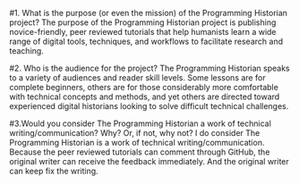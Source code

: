 #1. What is the purpose (or even the mission) of the Programming Historian project?
The purpose of the Programming Historian project is publishing novice-friendly, peer reviewed tutorials that help humanists learn a wide range of digital tools, techniques, and workflows to facilitate research and teaching. 

#2. Who is the audience for the project?
The Programming Historian speaks to a variety of audiences and reader skill levels. Some lessons are for complete beginners, others are for those considerably more comfortable with technical concepts and methods, and yet others are directed toward experienced digital historians looking to solve difficult technical challenges.

#3.Would you consider The Programming Historian a work of technical writing/communication? Why? Or, if not, why not?
 I do consider The Programming Historian is a work of technical writing/communication. Because the peer reviewed tutorials can comment through GitHub, the original writer can receive the feedback immediately. And the original writer can keep fix the writing.
